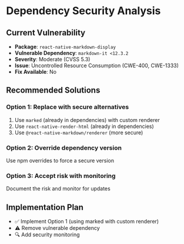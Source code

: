 # Dependency Security Analysis

## Current Vulnerability

- **Package**: `react-native-markdown-display`
- **Vulnerable Dependency**: `markdown-it <12.3.2`
- **Severity**: Moderate (CVSS 5.3)
- **Issue**: Uncontrolled Resource Consumption (CWE-400, CWE-1333)
- **Fix Available**: No

## Recommended Solutions

### Option 1: Replace with secure alternatives

1. Use `marked` (already in dependencies) with custom renderer
2. Use `react-native-render-html` (already in dependencies)
3. Use `@react-native-markdown/renderer` (more secure)

### Option 2: Override dependency version

Use npm overrides to force a secure version

### Option 3: Accept risk with monitoring

Document the risk and monitor for updates

## Implementation Plan

- ✅ Implement Option 1 (using marked with custom renderer)
- ⚠️ Remove vulnerable dependency
- 🔍 Add security monitoring
